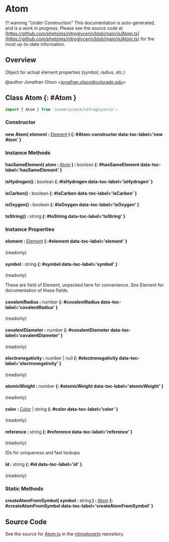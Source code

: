 # Atom

!!! warning "Under Construction"
    This documentation is auto-generated, and is a work in progress. Please see the source code at
    [https://github.com/phetsims/nitroglycerin/blob/main/js/Atom.ts](https://github.com/phetsims/nitroglycerin/blob/main/js/Atom.ts) for the most up-to-date information.

## Overview

Object for actual element properties (symbol, radius, etc.)

@author Jonathan Olson &lt;jonathan.olson@colorado.edu&gt;

## Class Atom {: #Atom }


```js
import { Atom } from 'scenerystack/nitroglycerin';
```
### Constructor

#### new Atom( element : <span style="font-weight: 400;">[Element](../nitroglycerin/Element.md)</span> ) {: #Atom-constructor data-toc-label='new Atom' }

### Instance Methods

#### hasSameElement( atom : <span style="font-weight: 400;">[Atom](../nitroglycerin/Atom.md)</span> ) : <span style="font-weight: 400;"><span style="color: hsla(calc(var(--md-hue) + 180deg),80%,40%,1);">boolean</span></span> {: #hasSameElement data-toc-label='hasSameElement' }

#### isHydrogen() : <span style="font-weight: 400;"><span style="color: hsla(calc(var(--md-hue) + 180deg),80%,40%,1);">boolean</span></span> {: #isHydrogen data-toc-label='isHydrogen' }

#### isCarbon() : <span style="font-weight: 400;"><span style="color: hsla(calc(var(--md-hue) + 180deg),80%,40%,1);">boolean</span></span> {: #isCarbon data-toc-label='isCarbon' }

#### isOxygen() : <span style="font-weight: 400;"><span style="color: hsla(calc(var(--md-hue) + 180deg),80%,40%,1);">boolean</span></span> {: #isOxygen data-toc-label='isOxygen' }

#### toString() : <span style="font-weight: 400;"><span style="color: hsla(calc(var(--md-hue) + 180deg),80%,40%,1);">string</span></span> {: #toString data-toc-label='toString' }

### Instance Properties

#### element : <span style="font-weight: 400;">[Element](../nitroglycerin/Element.md)</span> {: #element data-toc-label='element' }

(readonly)

#### symbol : <span style="font-weight: 400;"><span style="color: hsla(calc(var(--md-hue) + 180deg),80%,40%,1);">string</span></span> {: #symbol data-toc-label='symbol' }

(readonly)

These are field of Element, unpacked here for convenience. See Element for documentation of these fields.

#### covalentRadius : <span style="font-weight: 400;"><span style="color: hsla(calc(var(--md-hue) + 180deg),80%,40%,1);">number</span></span> {: #covalentRadius data-toc-label='covalentRadius' }

(readonly)

#### covalentDiameter : <span style="font-weight: 400;"><span style="color: hsla(calc(var(--md-hue) + 180deg),80%,40%,1);">number</span></span> {: #covalentDiameter data-toc-label='covalentDiameter' }

(readonly)

#### electronegativity : <span style="font-weight: 400;"><span style="color: hsla(calc(var(--md-hue) + 180deg),80%,40%,1);">number</span> | <span style="color: hsla(calc(var(--md-hue) + 180deg),80%,40%,1);">null</span></span> {: #electronegativity data-toc-label='electronegativity' }

(readonly)

#### atomicWeight : <span style="font-weight: 400;"><span style="color: hsla(calc(var(--md-hue) + 180deg),80%,40%,1);">number</span></span> {: #atomicWeight data-toc-label='atomicWeight' }

(readonly)

#### color : <span style="font-weight: 400;">[Color](../scenery/Color.md) | <span style="color: hsla(calc(var(--md-hue) + 180deg),80%,40%,1);">string</span></span> {: #color data-toc-label='color' }

(readonly)

#### reference : <span style="font-weight: 400;"><span style="color: hsla(calc(var(--md-hue) + 180deg),80%,40%,1);">string</span></span> {: #reference data-toc-label='reference' }

(readonly)

IDs for uniqueness and fast lookups

#### id : <span style="font-weight: 400;"><span style="color: hsla(calc(var(--md-hue) + 180deg),80%,40%,1);">string</span></span> {: #id data-toc-label='id' }

(readonly)

### Static Methods

#### createAtomFromSymbol( symbol : <span style="font-weight: 400;"><span style="color: hsla(calc(var(--md-hue) + 180deg),80%,40%,1);">string</span></span> ) : <span style="font-weight: 400;">[Atom](../nitroglycerin/Atom.md)</span> {: #createAtomFromSymbol data-toc-label='createAtomFromSymbol' }



## Source Code

See the source for [Atom.ts](https://github.com/phetsims/nitroglycerin/blob/main/js/Atom.ts) in the [nitroglycerin](https://github.com/phetsims/nitroglycerin) repository.
